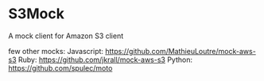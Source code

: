 S3Mock
======

A mock client for Amazon S3 client

few other mocks:
Javascript: https://github.com/MathieuLoutre/mock-aws-s3
Ruby: https://github.com/jkrall/mock-aws-s3
Python: https://github.com/spulec/moto
